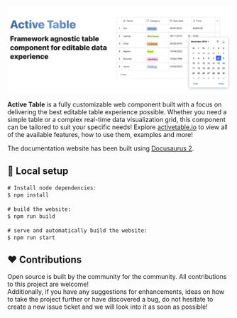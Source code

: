 <br />

![alt text](../assets/readme/title.png)

<b>Active Table</b> is a fully customizable web component built with a focus on delivering the best editable table experience possible. Whether you need a simple table or a complex real-time data visualization grid, this component can be tailored to suit your specific needs! Explore [activetable.io](https://activetable.io/) to view all of the available features, how to use them, examples and more!

The documentation website has been built using [Docusaurus 2](https://docusaurus.io/).

## :construction_worker: Local setup

```
# Install node dependencies:
$ npm install

# build the website:
$ npm run build

# serve and automatically build the website:
$ npm run start
```

## :heart: Contributions

Open source is built by the community for the community. All contributions to this project are welcome!
<br> Additionally, if you have any suggestions for enhancements, ideas on how to take the project further or have discovered a bug, do not hesitate to create a new issue ticket and we will look into it as soon as possible!
